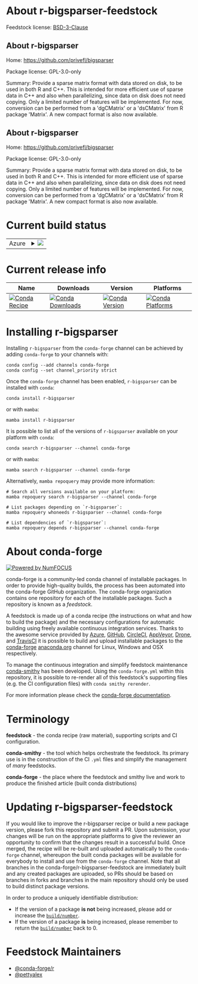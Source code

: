 About r-bigsparser-feedstock
============================

Feedstock license: [BSD-3-Clause](https://github.com/conda-forge/r-bigsparser-feedstock/blob/main/LICENSE.txt)


About r-bigsparser
------------------

Home: https://github.com/privefl/bigsparser

Package license: GPL-3.0-only

Summary: Provide a sparse matrix format with data stored on disk, to be used in both R and C++. This is intended for more efficient use of sparse data in C++ and also when parallelizing, since data on disk does not need copying. Only a limited number of features will be implemented. For now, conversion can be performed from a 'dgCMatrix' or a 'dsCMatrix' from R package 'Matrix'. A new compact format is also now available.

About r-bigsparser
------------------

Home: https://github.com/privefl/bigsparser

Package license: GPL-3.0-only

Summary: Provide a sparse matrix format with data stored on disk, to be used in both R and C++. This is intended for more efficient use of sparse data in C++ and also when parallelizing, since data on disk does not need copying. Only a limited number of features will be implemented. For now, conversion can be performed from a 'dgCMatrix' or a 'dsCMatrix' from R package 'Matrix'. A new compact format is also now available.

Current build status
====================


<table>
    
  <tr>
    <td>Azure</td>
    <td>
      <details>
        <summary>
          <a href="https://dev.azure.com/conda-forge/feedstock-builds/_build/latest?definitionId=20514&branchName=main">
            <img src="https://dev.azure.com/conda-forge/feedstock-builds/_apis/build/status/r-bigsparser-feedstock?branchName=main">
          </a>
        </summary>
        <table>
          <thead><tr><th>Variant</th><th>Status</th></tr></thead>
          <tbody><tr>
              <td>linux_64_r_base4.3</td>
              <td>
                <a href="https://dev.azure.com/conda-forge/feedstock-builds/_build/latest?definitionId=20514&branchName=main">
                  <img src="https://dev.azure.com/conda-forge/feedstock-builds/_apis/build/status/r-bigsparser-feedstock?branchName=main&jobName=linux&configuration=linux%20linux_64_r_base4.3" alt="variant">
                </a>
              </td>
            </tr><tr>
              <td>linux_64_r_base4.4</td>
              <td>
                <a href="https://dev.azure.com/conda-forge/feedstock-builds/_build/latest?definitionId=20514&branchName=main">
                  <img src="https://dev.azure.com/conda-forge/feedstock-builds/_apis/build/status/r-bigsparser-feedstock?branchName=main&jobName=linux&configuration=linux%20linux_64_r_base4.4" alt="variant">
                </a>
              </td>
            </tr><tr>
              <td>osx_64_r_base4.3</td>
              <td>
                <a href="https://dev.azure.com/conda-forge/feedstock-builds/_build/latest?definitionId=20514&branchName=main">
                  <img src="https://dev.azure.com/conda-forge/feedstock-builds/_apis/build/status/r-bigsparser-feedstock?branchName=main&jobName=osx&configuration=osx%20osx_64_r_base4.3" alt="variant">
                </a>
              </td>
            </tr><tr>
              <td>osx_64_r_base4.4</td>
              <td>
                <a href="https://dev.azure.com/conda-forge/feedstock-builds/_build/latest?definitionId=20514&branchName=main">
                  <img src="https://dev.azure.com/conda-forge/feedstock-builds/_apis/build/status/r-bigsparser-feedstock?branchName=main&jobName=osx&configuration=osx%20osx_64_r_base4.4" alt="variant">
                </a>
              </td>
            </tr><tr>
              <td>win_64_r_base4.3</td>
              <td>
                <a href="https://dev.azure.com/conda-forge/feedstock-builds/_build/latest?definitionId=20514&branchName=main">
                  <img src="https://dev.azure.com/conda-forge/feedstock-builds/_apis/build/status/r-bigsparser-feedstock?branchName=main&jobName=win&configuration=win%20win_64_r_base4.3" alt="variant">
                </a>
              </td>
            </tr><tr>
              <td>win_64_r_base4.4</td>
              <td>
                <a href="https://dev.azure.com/conda-forge/feedstock-builds/_build/latest?definitionId=20514&branchName=main">
                  <img src="https://dev.azure.com/conda-forge/feedstock-builds/_apis/build/status/r-bigsparser-feedstock?branchName=main&jobName=win&configuration=win%20win_64_r_base4.4" alt="variant">
                </a>
              </td>
            </tr>
          </tbody>
        </table>
      </details>
    </td>
  </tr>
</table>

Current release info
====================

| Name | Downloads | Version | Platforms |
| --- | --- | --- | --- |
| [![Conda Recipe](https://img.shields.io/badge/recipe-r--bigsparser-green.svg)](https://anaconda.org/conda-forge/r-bigsparser) | [![Conda Downloads](https://img.shields.io/conda/dn/conda-forge/r-bigsparser.svg)](https://anaconda.org/conda-forge/r-bigsparser) | [![Conda Version](https://img.shields.io/conda/vn/conda-forge/r-bigsparser.svg)](https://anaconda.org/conda-forge/r-bigsparser) | [![Conda Platforms](https://img.shields.io/conda/pn/conda-forge/r-bigsparser.svg)](https://anaconda.org/conda-forge/r-bigsparser) |

Installing r-bigsparser
=======================

Installing `r-bigsparser` from the `conda-forge` channel can be achieved by adding `conda-forge` to your channels with:

```
conda config --add channels conda-forge
conda config --set channel_priority strict
```

Once the `conda-forge` channel has been enabled, `r-bigsparser` can be installed with `conda`:

```
conda install r-bigsparser
```

or with `mamba`:

```
mamba install r-bigsparser
```

It is possible to list all of the versions of `r-bigsparser` available on your platform with `conda`:

```
conda search r-bigsparser --channel conda-forge
```

or with `mamba`:

```
mamba search r-bigsparser --channel conda-forge
```

Alternatively, `mamba repoquery` may provide more information:

```
# Search all versions available on your platform:
mamba repoquery search r-bigsparser --channel conda-forge

# List packages depending on `r-bigsparser`:
mamba repoquery whoneeds r-bigsparser --channel conda-forge

# List dependencies of `r-bigsparser`:
mamba repoquery depends r-bigsparser --channel conda-forge
```


About conda-forge
=================

[![Powered by
NumFOCUS](https://img.shields.io/badge/powered%20by-NumFOCUS-orange.svg?style=flat&colorA=E1523D&colorB=007D8A)](https://numfocus.org)

conda-forge is a community-led conda channel of installable packages.
In order to provide high-quality builds, the process has been automated into the
conda-forge GitHub organization. The conda-forge organization contains one repository
for each of the installable packages. Such a repository is known as a *feedstock*.

A feedstock is made up of a conda recipe (the instructions on what and how to build
the package) and the necessary configurations for automatic building using freely
available continuous integration services. Thanks to the awesome service provided by
[Azure](https://azure.microsoft.com/en-us/services/devops/), [GitHub](https://github.com/),
[CircleCI](https://circleci.com/), [AppVeyor](https://www.appveyor.com/),
[Drone](https://cloud.drone.io/welcome), and [TravisCI](https://travis-ci.com/)
it is possible to build and upload installable packages to the
[conda-forge](https://anaconda.org/conda-forge) [anaconda.org](https://anaconda.org/)
channel for Linux, Windows and OSX respectively.

To manage the continuous integration and simplify feedstock maintenance
[conda-smithy](https://github.com/conda-forge/conda-smithy) has been developed.
Using the ``conda-forge.yml`` within this repository, it is possible to re-render all of
this feedstock's supporting files (e.g. the CI configuration files) with ``conda smithy rerender``.

For more information please check the [conda-forge documentation](https://conda-forge.org/docs/).

Terminology
===========

**feedstock** - the conda recipe (raw material), supporting scripts and CI configuration.

**conda-smithy** - the tool which helps orchestrate the feedstock.
                   Its primary use is in the construction of the CI ``.yml`` files
                   and simplify the management of *many* feedstocks.

**conda-forge** - the place where the feedstock and smithy live and work to
                  produce the finished article (built conda distributions)


Updating r-bigsparser-feedstock
===============================

If you would like to improve the r-bigsparser recipe or build a new
package version, please fork this repository and submit a PR. Upon submission,
your changes will be run on the appropriate platforms to give the reviewer an
opportunity to confirm that the changes result in a successful build. Once
merged, the recipe will be re-built and uploaded automatically to the
`conda-forge` channel, whereupon the built conda packages will be available for
everybody to install and use from the `conda-forge` channel.
Note that all branches in the conda-forge/r-bigsparser-feedstock are
immediately built and any created packages are uploaded, so PRs should be based
on branches in forks and branches in the main repository should only be used to
build distinct package versions.

In order to produce a uniquely identifiable distribution:
 * If the version of a package **is not** being increased, please add or increase
   the [``build/number``](https://docs.conda.io/projects/conda-build/en/latest/resources/define-metadata.html#build-number-and-string).
 * If the version of a package **is** being increased, please remember to return
   the [``build/number``](https://docs.conda.io/projects/conda-build/en/latest/resources/define-metadata.html#build-number-and-string)
   back to 0.

Feedstock Maintainers
=====================

* [@conda-forge/r](https://github.com/orgs/conda-forge/teams/r/)
* [@pettyalex](https://github.com/pettyalex/)

